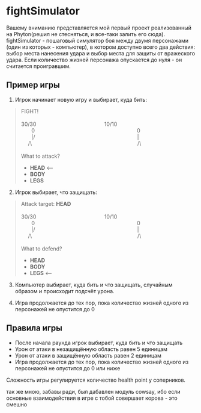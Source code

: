 # fightSimulator
Вашему вниманию представляется мой первый проект реализованный на Phyton(решил не стесняться, и все-таки залить его сюда).
fightSimulator - пошаговый симулятор боя между двумя персонажами (один из которых - компьютер), в котором доступно всего два действия: выбор места нанесения удара и выбор места для защиты от вражеского удара.
Если количество жизней персонажа опускается до нуля - он считается проигравшим.
## Пример игры
1. Игрок начинает новую игру и выбирает, куда бить:
> FIGHT!</br></br>
> 30/30                    10/10</br>
>    0                              0</br>
>    |/                              \|</br>
>   /\                               /\ </br></br>
> What to attack?
> + **HEAD** <--
> + **BODY**
> + **LEGS**
2. Игрок выбирает, что защищать:
> Attack target: **HEAD**</br></br>
> 30/30                    10/10</br>
>    0                              0</br>
>    |/                              \|</br>
>   /\                               /\ </br></br>
> What to defend?
> + **HEAD**
> + **BODY**
> + **LEGS** <--
3. Компьютер выбирает, куда бить и что защищать, случайным образом и происходит подсчёт урона.

4. Игра продолжается до тех пор, пока количество жизней одного из персонажей не опустится до 0
## Правила игры
+ После начала раунда игрок выбирает, куда бить и что защищать
+ Урон от атаки в незащищённую область равен 5 единицам
+ Урон от атаки в защищённую область равен 2 единицам
+ Игра продолжается до тех пор, пока количество жизней одного из персонажей не опустится до 0 или ниже

Сложность игры регулируется количество health point у соперников.

так же мною, забавы ради, был дабавлен модуль cowsay, ибо если основные взаимодействия в игре с тобой совершает корова - это смешно
